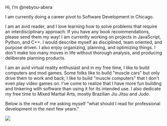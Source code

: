 Hi, I’m @nebyou-abera

I am currently doing a career pivot to Software Development in Chicago. 

I am an avid reader, and I love learning how to solve problems that require an interdisciplinary approach. If you have any book recommendations, please send them my way! I am currently working on projects in JavaScript, Python, and C++. I would describe myself as disciplined, team oriented, and purpose driven. I also enjoy organizing, planning, and optimizing things. I don't make too many moves in life without thorough analysis, and producing deliberate planning products. 

I am an avid virtual reality enthusiast and in my free time, I like to build computers and mod games. Some folks like to build "muscle cars" but only drive them to work and back; I like to build "muscle computers" that I don't even play video games on. I've come to realize that I have more fun building and tinkering with software than using it for its intended use. I also dedicate my free time to Mixed Martial Arts, mostly Brazilian Jiu Jitsu and Judo.

Below is the result of me asking myself "what should I read for professional development in the next few years."

![](https://github.com/nebyou-abera/transition/blob/main/csp/machine_learning_pathway.png)
